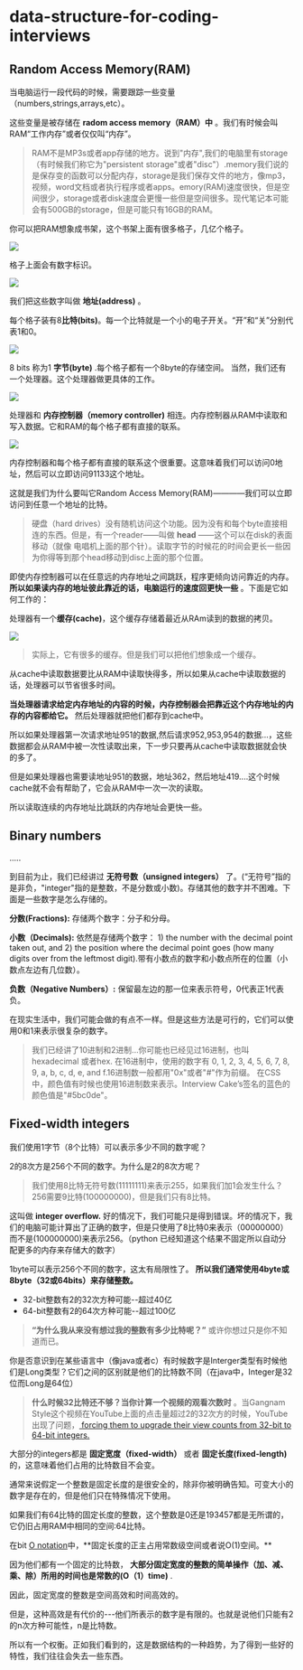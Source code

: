# data-structure-for-coding-interviews

## Random Access Memory(RAM)

当电脑运行一段代码的时候，需要跟踪一些变量（numbers,strings,arrays,etc）。

这些变量是被存储在 **radom access memory（RAM）中**  。我们有时候会叫RAM“工作内存”或者仅仅叫“内存”。

> RAM不是MP3s或者app存储的地方。说到"内存",我们的电脑里有storage（有时候我们称它为"persistent storage"或者"disc"）.memory我们说的是保存变的函数可以分配内存，storage是我们保存文件的地方，像mp3，视频，word文档或者执行程序或者apps。emory(RAM)速度很快，但是空间很少，storage或者disk速度会更慢一些但是空间很多。现代笔记本可能会有500GB的storage，但是可能只有16GB的RAM。

你可以把RAM想象成书架，这个书架上面有很多格子，几亿个格子。


![](https://www.interviewcake.com/images/svgs/cs_for_hackers__ram_empty_no_indices.svg?bust=150)

格子上面会有数字标识。

![](https://www.interviewcake.com/images/svgs/cs_for_hackers__ram_empty_with_indices.svg?bust=150)

我们把这些数字叫做 **地址(address)** 。

每个格子装有8**比特(bits)**。每一个比特就是一个小的电子开关。“开”和“关”分别代表1和0。

![](https://www.interviewcake.com/images/svgs/cs_for_hackers__ram_bits.svg?bust=150)

8 bits 称为1 **字节(byte)** .每个格子都有一个8byte的存储空间。
当然，我们还有一个处理器。这个处理器做更具体的工作。

![](https://www.interviewcake.com/images/svgs/cs_for_hackers__ram_processor.svg?bust=150)

处理器和 **内存控制器（memory controller)** 相连。内存控制器从RAM中读取和写入数据。它和RAM的每个格子都有直接的联系。

![](https://www.interviewcake.com/images/svgs/cs_for_hackers__ram_memory_controller.svg?bust=150)

内存控制器和每个格子都有直接的联系这个很重要。这意味着我们可以访问0地址，然后可以立即访问91133这个地址。

这就是我们为什么要叫它Random Access Memory(RAM)————我们可以立即访问到任意一个地址的比特。

> 硬盘（hard drives）没有随机访问这个功能。因为没有和每个byte直接相连的东西。但是，有一个reader——叫做 **head** ——这个可以在disk的表面移动（就像
电唱机上面的那个针）。读取字节的时候花的时间会更长一些因为你得等到那个head移动到disc上面的那个位置。


即使内存控制器可以在任意远的内存地址之间跳跃，程序更倾向访问靠近的内存。 **所以如果读内存的地址彼此靠近的话，电脑运行的速度回更快一些** 。下面是它如何工作的：

处理器有一个**缓存(cache)**，这个缓存存储着最近从RAm读到的数据的拷贝。

![](https://www.interviewcake.com/images/svgs/cs_for_hackers__ram_cache.svg?bust=150)

> 实际上，它有很多的缓存。但是我们可以把他们想象成一个缓存。


从cache中读取数据要比从RAM中读取快得多，所以如果从cache中读取数据的话，处理器可以节省很多时间。

 **当处理器请求给定内存地址的内容的时候，内存控制器会把靠近这个内存地址的内存的内容都给它。** 然后处理器就把他们都存到cache中。

所以如果处理器第一次请求地址951的数据,然后请求952,953,954的数据...，这些数据都会从RAM中被一次性读取出来，下一步只要再从cache中读取数据就会快的多了。

但是如果处理器也需要读地址951的数据，地址362，然后地址419....这个时候cache就不会有帮助了，它会从RAM中一次一次的读取。

所以读取连续的内存地址比跳跃的内存地址会更快一些。


## Binary numbers
.....

到目前为止，我们已经讲过 **无符号数（unsigned integers）** 了。(“无符号”指的是非负，"integer"指的是整数，不是分数或小数)。存储其他的数字并不困难。下面是一些数字是怎么存储的。

 **分数(Fractions):**  存储两个数字：分子和分母。

 **小数（Decimals):** 依然是存储两个数字： 1) the number with the decimal point taken out, and 2) the position where the decimal point goes (how many digits over from the leftmost digit).带有小数点的数字和小数点所在的位置（小数点左边有几位数）。
 
 **负数（Negative Numbers）:** 保留最左边的那一位来表示符号，0代表正1代表负。

在现实生活中，我们可能会做的有点不一样。但是这些方法是可行的，它们可以使用0和1来表示很复杂的数字。

> 我们已经讲了10进制和2进制...你可能也已经见过16进制，也叫hexadecimal 或者hex. 在16进制中，使用的数字有 0, 1, 2, 3, 4, 5, 6, 7, 8, 9, a, b, c, d, e, and f.16进制数一般都用"0x"或者"#"作为前缀。
在CSS中，颜色值有时候也使用16进制数来表示。Interview Cake’s签名的蓝色的颜色值是"#5bc0de"。


## Fixed-width integers

我们使用1字节（8个比特）可以表示多少不同的数字呢？

2的8次方是256个不同的数字。为什么是2的8次方呢？

> 我们使用8比特无符号数(11111111)来表示255，如果我们加1会发生什么？256需要9比特(100000000)，但是我们只有8比特。

这叫做 **integer overflow.** 好的情况下，我们可能只是得到错误。坏的情况下，我们的电脑可能计算出了正确的数字，但是只使用了8比特0来表示（00000000）而不是(100000000)来表示256。（python 已经知道这个结果不固定所以自动分配更多的内存来存储大的数字）

1byte可以表示256个不同的数字，这太有局限性了。 **所以我们通常使用4byte或8byte（32或64bits）来存储整数。** 

* 32-bit整数有2的32次方种可能--超过40亿
* 64-bit整数有2的64次方种可能--超过100亿

> **“为什么我从来没有想过我的整数有多少比特呢？”** 或许你想过只是你不知道而已。

你是否意识到在某些语言中（像java或者c）有时候数字是Interger类型有时候他们是Long类型？它们之间的区别就是他们的比特数不同（在java中，Integer是32位而Long是64位）

> **什么时候32比特还不够？当你计算一个视频的观看次数时** 。当Gangnam Style这个视频在YouTube上面的点击量超过2的32次方的时候，YouTube出现了问题，[ forcing them to upgrade their view counts from 32-bit to 64-bit integers.](https://arstechnica.com/information-technology/2014/12/gangnam-style-overflows-int_max-forces-youtube-to-go-64-bit/)

大部分的integers都是 **固定宽度（fixed-width）** 或者 **固定长度(fixed-length)** 的，这意味着他们占用的比特数目不会变。

通常来说假定一个整数是固定长度的是很安全的，除非你被明确告知。可变大小的数字是存在的，但是他们只在特殊情况下使用。

如果我们有64比特的固定长度的整数，这个整数是0还是193457都是无所谓的，它仍旧占用RAM中相同的空间:64比特。

在bit [O notation](https://www.interviewcake.com/article/python/big-o-notation-time-and-space-complexity?)中，**固定长度的正主占用常数级空间或者说O(1)空间。** 

因为他们都有一个固定的比特数， **大部分固定宽度的整数的简单操作（加、减、乘、除）所用的时间也是常数的(O（1）time)** .

因此，固定宽度的整数是空间高效和时间高效的。

但是，这种高效是有代价的---他们所表示的数字是有限的。也就是说他们只能有2的n次方种可能性，n是比特数。

所以有一个权衡。正如我们看到的，这是数据结构的一种趋势，为了得到一些好的特性，我们往往会失去一些东西。

